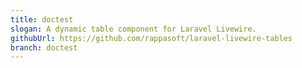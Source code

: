 ```yaml
---
title: doctest
slogan: A dynamic table component for Laravel Livewire.
githubUrl: https://github.com/rappasoft/laravel-livewire-tables
branch: doctest
---
```


